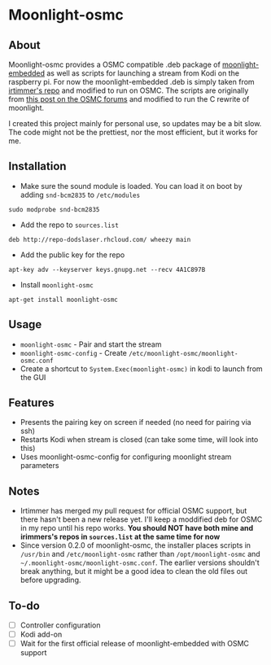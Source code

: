 # Moonlight-osmc
## About
Moonlight-osmc provides a OSMC compatible .deb package of [moonlight-embedded](https://github.com/irtimmer/moonlight-embedded) as well as scripts for launching a stream from Kodi on the raspberry pi. For now the moonlight-embedded .deb is simply taken from [irtimmer's repo](http://archive.itimmer.nl/raspbian/moonlight/) and modified to run on OSMC. The scripts are originally from [this post on the OSMC forums](https://discourse.osmc.tv/t/limelight-embedded-and-osmc/1884/18) and modified to run the C rewrite of moonlight.

I created this project mainly for personal use, so updates may be a bit slow. The code might not be the prettiest, nor the most efficient, but it works for me.

## Installation

- Make sure the sound module is loaded. You can load it on boot by adding `snd-bcm2835` to `/etc/modules`
```shell
sudo modprobe snd-bcm2835
```
- Add the repo to `sources.list`
```sourceslist
deb http://repo-dodslaser.rhcloud.com/ wheezy main
```
- Add the public key for the repo
```shell
apt-key adv --keyserver keys.gnupg.net --recv 4A1C897B
```
- Install `moonlight-osmc`
```
apt-get install moonlight-osmc
```
## Usage
- `moonlight-osmc` - Pair and start the stream
- `moonlight-osmc-config` - Create `/etc/moonlight-osmc/moonlight-osmc.conf`
- Create a shortcut to `System.Exec(moonlight-osmc)` in kodi to launch from the GUI

## Features
- Presents the pairing key on screen if needed (no need for pairing via ssh)
- Restarts Kodi when stream is closed (can take some time, will look into this)
- Uses moonlight-osmc-config for configuring moonlight stream parameters

## Notes
- Irtimmer has merged my pull request for official OSMC support, but there hasn't been a new release yet. I'll keep a moddified deb for OSMC in my repo until his repo works. **You should NOT have both mine and irimmers's repos in `sources.list` at the same time for now**
- Since version 0.2.0 of moonlight-osmc, the installer places scripts in `/usr/bin` and `/etc/moonlight-osmc` rather than `/opt/moonlight-osmc` and `~/.moonlight-osmc/moonlight-osmc.conf`. The earlier versions shouldn't break anything, but it might be a good idea to clean the old files out before upgrading.

## To-do
- [ ] Controller configuration
- [ ] Kodi add-on
- [ ] Wait for the first official release of moonlight-embedded with OSMC support
